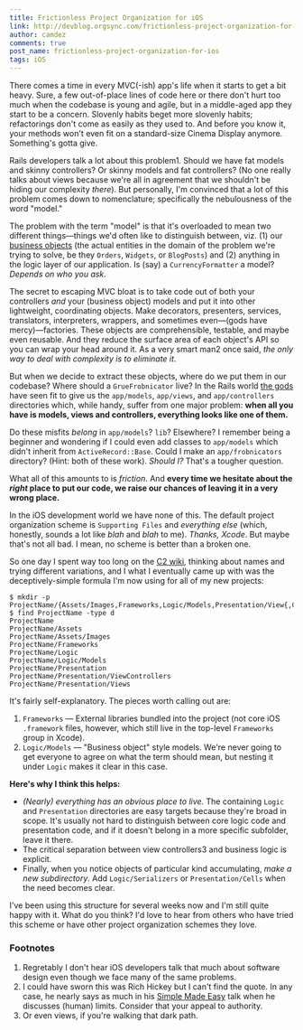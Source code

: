 ```yaml
---
title: Frictionless Project Organization for iOS
link: http://devblog.orgsync.com/frictionless-project-organization-for-ios/
author: camdez
comments: true
post_name: frictionless-project-organization-for-ios
tags: iOS
---
```


There comes a time in every MVC(-ish) app's life when it starts to get a bit heavy. Sure, a few out-of-place lines of code here or there don't hurt too much when the codebase is young and agile, but in a middle-aged app they start to be a concern. Slovenly habits beget more slovenly habits; refactorings don't come as easily as they used to. And before you know it, your methods won't even fit on a standard-size Cinema Display anymore. Something's gotta give.

Rails developers talk a lot about this problem1. Should we have fat models and skinny controllers? Or skinny models and fat controllers? (No one really talks about views because we're all in agreement that we shouldn't be hiding our complexity _there_). But personally, I'm convinced that a lot of this problem comes down to nomenclature; specifically the nebulousness of the word "model."

The problem with the term "model" is that it's overloaded to mean two different things—things we'd often like to distinguish between, viz. (1) our [business objects](http://en.wikipedia.org/wiki/Business_object) (the actual entities in the domain of the problem we're trying to solve, be they `Orders`, `Widgets`, or `BlogPosts`) and (2) anything in the logic layer of our application. Is (say) a `CurrencyFormatter` a model? _Depends on who you ask._

The secret to escaping MVC bloat is to take code out of both your controllers _and_ your (business object) models and put it into other lightweight, coordinating objects. Make decorators, presenters, services, translators, interpreters, wrappers, and sometimes even—(gods have mercy)—factories. These objects are comprehensible, testable, and maybe even reusable. And they reduce the surface area of each object's API so you can wrap your head around it. As a very smart man2 once said, _the only way to deal with complexity is to eliminate it_.

But when we decide to extract these objects, where do we put them in our codebase? Where should a `GrueFrobnicator` live? In the Rails world [the gods](http://rubyonrails.org/core) have seen fit to give us the `app/models`, `app/views`, and `app/controllers` directories which, while handy, suffer from one major problem: **when all you have is models, views and controllers, everything looks like one of them.**

Do these misfits _belong_ in `app/models`? `lib`? Elsewhere? I remember being a beginner and wondering if I could even add classes to `app/models` which didn't inherit from `ActiveRecord::Base`. Could I make an `app/frobnicators` directory? (Hint: both of these work). _Should I?_ That's a tougher question.

What all of this amounts to is _friction_. And **every time we hesitate about the _right_ place to put our code, we raise our chances of leaving it in a very wrong place.**

In the iOS development world we have none of this. The default project organization scheme is `Supporting Files` and _everything else_ (which, honestly, sounds a lot like _blah_ and _blah_ to me). _Thanks, Xcode_. But maybe that's not all bad. I mean, no scheme is better than a broken one.

So one day I spent way too long on the [C2 wiki](http://c2.com/cgi/wiki), thinking about names and trying different variations, and I what I eventually came up with was the deceptively-simple formula I'm now using for all of my new projects:


    $ mkdir -p ProjectName/{Assets/Images,Frameworks,Logic/Models,Presentation/View{,Controller}s}
    $ find ProjectName -type d
    ProjectName
    ProjectName/Assets
    ProjectName/Assets/Images
    ProjectName/Frameworks
    ProjectName/Logic
    ProjectName/Logic/Models
    ProjectName/Presentation
    ProjectName/Presentation/ViewControllers
    ProjectName/Presentation/Views


It's fairly self-explanatory. The pieces worth calling out are:

  1. `Frameworks` — External libraries bundled into the project (not core iOS `.framework` files, however, which still live in the top-level `Frameworks` group in Xcode).
  2. `Logic/Models` — "Business object" style models. We're never going to get everyone to agree on what the term should mean, but nesting it under `Logic` makes it clear in this case.

**Here's why I think this helps:**

  * _(Nearly) everything has an obvious place to live._ The containing `Logic` and `Presentation` directories are easy targets because they're broad in scope. It's usually not hard to distinguish between core logic code and presentation code, and if it doesn't belong in a more specific subfolder, leave it there.
  * The critical separation between view controllers3 and business logic is explicit.
  * Finally, when you notice objects of particular kind accumulating, _make a new subdirectory_. Add `Logic/Serializers` or `Presentation/Cells` when the need becomes clear.

I've been using this structure for several weeks now and I'm still quite happy with it. What do you think? I'd love to hear from others who have tried this scheme or have other project organization schemes they love.

### Footnotes

  1. Regretably I don't hear iOS developers talk that much about software design even though we face many of the same problems.
  2. I could have sworn this was Rich Hickey but I can't find the quote. In any case, he nearly says as much in his [Simple Made Easy](http://www.infoq.com/presentations/Simple-Made-Easy) talk when he discusses (human) limits. Consider that your appeal to authority.
  3. Or even views, if you're walking that dark path.
